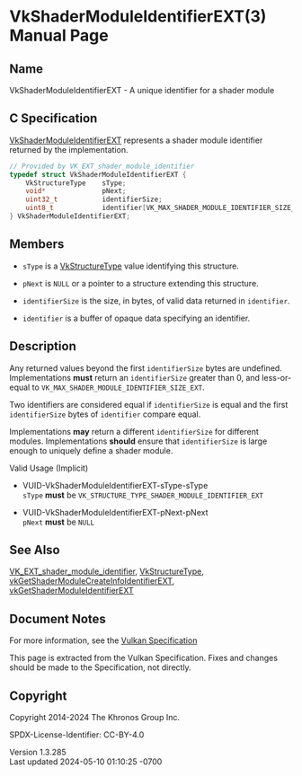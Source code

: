 # VkShaderModuleIdentifierEXT(3) Manual Page

## Name

VkShaderModuleIdentifierEXT - A unique identifier for a shader module



## <a href="#_c_specification" class="anchor"></a>C Specification

[VkShaderModuleIdentifierEXT](https://registry.khronos.org/vulkan/specs/1.3-extensions/man/html/VkShaderModuleIdentifierEXT.html)
represents a shader module identifier returned by the implementation.

``` c
// Provided by VK_EXT_shader_module_identifier
typedef struct VkShaderModuleIdentifierEXT {
    VkStructureType    sType;
    void*              pNext;
    uint32_t           identifierSize;
    uint8_t            identifier[VK_MAX_SHADER_MODULE_IDENTIFIER_SIZE_EXT];
} VkShaderModuleIdentifierEXT;
```

## <a href="#_members" class="anchor"></a>Members

- `sType` is a [VkStructureType](https://registry.khronos.org/vulkan/specs/1.3-extensions/man/html/VkStructureType.html) value identifying
  this structure.

- `pNext` is `NULL` or a pointer to a structure extending this
  structure.

- `identifierSize` is the size, in bytes, of valid data returned in
  `identifier`.

- `identifier` is a buffer of opaque data specifying an identifier.

## <a href="#_description" class="anchor"></a>Description

Any returned values beyond the first `identifierSize` bytes are
undefined. Implementations **must** return an `identifierSize` greater
than 0, and less-or-equal to `VK_MAX_SHADER_MODULE_IDENTIFIER_SIZE_EXT`.

Two identifiers are considered equal if `identifierSize` is equal and
the first `identifierSize` bytes of `identifier` compare equal.

Implementations **may** return a different `identifierSize` for
different modules. Implementations **should** ensure that
`identifierSize` is large enough to uniquely define a shader module.

Valid Usage (Implicit)

- <a href="#VUID-VkShaderModuleIdentifierEXT-sType-sType"
  id="VUID-VkShaderModuleIdentifierEXT-sType-sType"></a>
  VUID-VkShaderModuleIdentifierEXT-sType-sType  
  `sType` **must** be `VK_STRUCTURE_TYPE_SHADER_MODULE_IDENTIFIER_EXT`

- <a href="#VUID-VkShaderModuleIdentifierEXT-pNext-pNext"
  id="VUID-VkShaderModuleIdentifierEXT-pNext-pNext"></a>
  VUID-VkShaderModuleIdentifierEXT-pNext-pNext  
  `pNext` **must** be `NULL`

## <a href="#_see_also" class="anchor"></a>See Also

[VK_EXT_shader_module_identifier](https://registry.khronos.org/vulkan/specs/1.3-extensions/man/html/VK_EXT_shader_module_identifier.html),
[VkStructureType](https://registry.khronos.org/vulkan/specs/1.3-extensions/man/html/VkStructureType.html),
[vkGetShaderModuleCreateInfoIdentifierEXT](https://registry.khronos.org/vulkan/specs/1.3-extensions/man/html/vkGetShaderModuleCreateInfoIdentifierEXT.html),
[vkGetShaderModuleIdentifierEXT](https://registry.khronos.org/vulkan/specs/1.3-extensions/man/html/vkGetShaderModuleIdentifierEXT.html)

## <a href="#_document_notes" class="anchor"></a>Document Notes

For more information, see the <a
href="https://registry.khronos.org/vulkan/specs/1.3-extensions/html/vkspec.html#VkShaderModuleIdentifierEXT"
target="_blank" rel="noopener">Vulkan Specification</a>

This page is extracted from the Vulkan Specification. Fixes and changes
should be made to the Specification, not directly.

## <a href="#_copyright" class="anchor"></a>Copyright

Copyright 2014-2024 The Khronos Group Inc.

SPDX-License-Identifier: CC-BY-4.0

Version 1.3.285  
Last updated 2024-05-10 01:10:25 -0700

